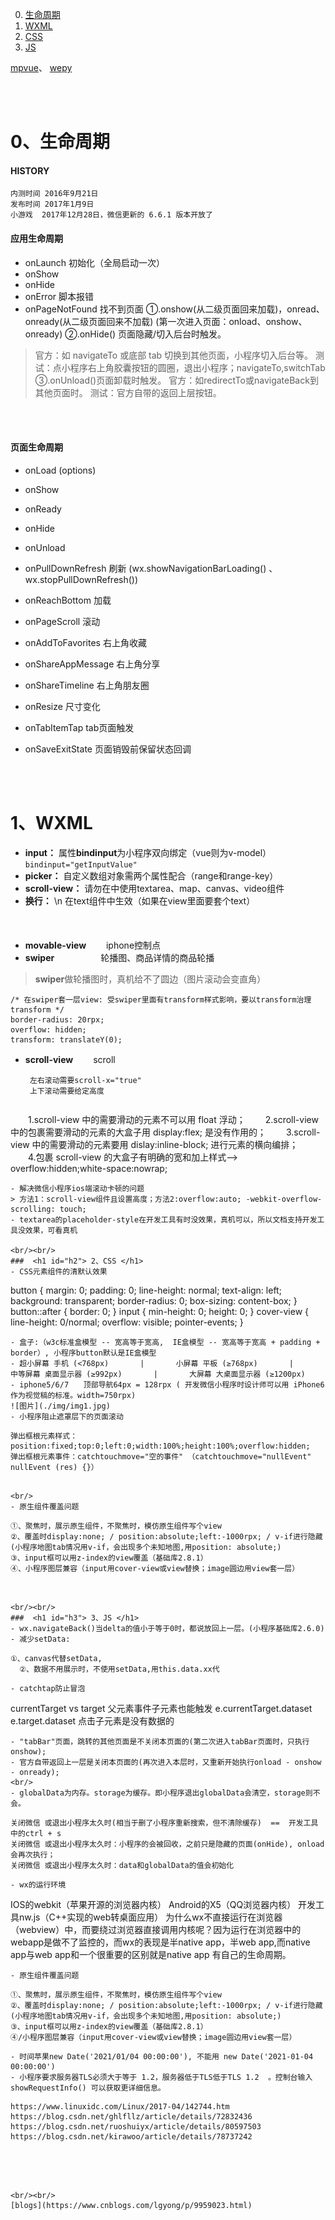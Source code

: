 ﻿0. <a href="#h0"> 生命周期 </a>
1. <a href="#h1"> WXML </a>
2. <a href="#h2"> CSS </a>
3. <a href="#h3"> JS </a>



[mpvue](http://mpvue.com/)、
[wepy](https://tencent.github.io/wepy/document.html#/)


<br/><br/>
###  <h1 id="h0"> 0、生命周期 </h1>
#### HISTORY
  ```
  内测时间 2016年9月21日
  发布时间 2017年1月9日
  小游戏  2017年12月28日，微信更新的 6.6.1 版本开放了
  ```
#### 应用生命周期
- onLaunch   初始化（全局启动一次）
- onShow 
- onHide
- onError  脚本报错
- onPageNotFound 找不到页面
①.onshow(从二级页面回来加载)，onread、onready(从二级页面回来不加载)  (第一次进入页面：onload、onshow、onready)
②.onHide() 页面隐藏/切入后台时触发。
> 官方：如 navigateTo 或底部 tab 切换到其他页面，小程序切入后台等。
> 测试：点小程序右上角胶囊按钮的圆圈，退出小程序；navigateTo,switchTab
③.onUnload()页面卸载时触发。
> 官方：如redirectTo或navigateBack到其他页面时。
> 测试：官方自带的返回上层按钮。

<br/><br/>

#### 页面生命周期
- onLoad (options)
- onShow
- onReady
- onHide
- onUnload

- onPullDownRefresh 刷新 (wx.showNavigationBarLoading() 、 wx.stopPullDownRefresh())
- onReachBottom 加载
- onPageScroll 滚动
- onAddToFavorites 右上角收藏
- onShareAppMessage 右上角分享
- onShareTimeline 右上角朋友圈
- onResize 尺寸变化
- onTabItemTap tab页面触发
- onSaveExitState 页面销毁前保留状态回调





<br/><br/>
###  <h1 id="h1"> 1、WXML </h1>
- **input：** 属性**bindinput**为小程序双向绑定（vue则为v-model）``bindinput="getInputValue"``
- **picker：** 自定义数组对象需两个属性配合（range和range-key）
- **scroll-view：** 请勿在中使用textarea、map、canvas、video组件
- **换行：** \n 在text组件中生效（如果在view里面要套个text）
<br/><br/><br/><br/>
- **movable-view**　　 iphone控制点
- **swiper**　　　　　 轮播图、商品详情的商品轮播
> **swiper**做轮播图时，真机给不了圆边（图片滚动会变直角）
  ```
  /* 在swiper套一层view: 受swiper里面有transform样式影响，要以transform治理transform */
  border-radius: 20rpx;
  overflow: hidden;
  transform: translateY(0);
  ```
- **scroll-view**　　  scroll
  ```
   左右滚动需要scroll-x="true"
   上下滚动需要给定高度
  ```
  ```
　　1.scroll-view 中的需要滑动的元素不可以用 float 浮动；
　　2.scroll-view 中的包裹需要滑动的元素的大盒子用 display:flex; 是没有作用的；
　　3.scroll-view 中的需要滑动的元素要用 dislay:inline-block; 进行元素的横向编排；
　　4.包裹 scroll-view 的大盒子有明确的宽和加上样式-->  overflow:hidden;white-space:nowrap;
  ```
- 解决微信小程序ios端滚动卡顿的问题
> 方法1：scroll-view组件且设置高度；方法2:overflow:auto; -webkit-overflow-scrolling: touch;
- textarea的placeholder-style在开发工具有时没效果，真机可以，所以文档支持开发工具没效果，可看真机

<br/><br/>
###  <h1 id="h2"> 2、CSS </h1>
- CSS元素组件的清默认效果
  ```
  button { margin: 0; padding: 0; line-height: normal; text-align: left; background: transparent; border-radius: 0; box-sizing: content-box; }
	button::after { border: 0; }
	input { min-height: 0; height: 0; }
	cover-view { line-height: 0/normal; overflow: visible; pointer-events; }
  ```
- 盒子:（w3c标准盒模型 -- 宽高等于宽高,  IE盒模型 -- 宽高等于宽高 + padding + border）, 小程序button默认是IE盒模型
- 超小屏幕 手机 (<768px)       |       小屏幕 平板 (≥768px)       |       中等屏幕 桌面显示器 (≥992px)       |       大屏幕 大桌面显示器 (≥1200px)
- iphone5/6/7　　顶部导航64px = 128rpx ( 开发微信小程序时设计师可以用 iPhone6 作为视觉稿的标准。width=750rpx)
  ![图片](./img/img1.jpg)
- 小程序阻止遮罩层下的页面滚动
  ```
    弹出框根元素样式：position:fixed;top:0;left:0;width:100%;height:100%;overflow:hidden;
    弹出框根元素事件：catchtouchmove="空的事件" （catchtouchmove="nullEvent"     nullEvent (res) {}）
  ```

<br/>
- 原生组件覆盖问题
  ```
    ①、聚焦时，展示原生组件，不聚焦时，模仿原生组件写个view
    ②、覆盖时display:none; / position:absolute;left:-1000rpx; / v-if进行隐藏   (小程序地图tab情况用v-if，会出现多个未知地图,用position: absolute;)
    ③、input框可以用z-index的view覆盖（基础库2.8.1）
    ④、小程序图层兼容（input用cover-view或view替换；image圆边用view套一层）
  ```


<br/><br/>
###  <h1 id="h3"> 3、JS </h1>
- wx.navigateBack()当delta的值小于等于0时，都说放回上一层。(小程序基础库2.6.0)
- 减少setData:
  ```
    ①、canvas代替setData,
	  ②、数据不用展示时，不使用setData,用this.data.xx代
  ```
- catchtap防止冒泡
  ```
  currentTarget vs target
  父元素事件子元素也能触发
  e.currentTarget.dataset
  e.target.dataset 点击子元素是没有数据的
  ```
- "tabBar"页面，跳转的其他页面是不关闭本页面的(第二次进入tabBar页面时，只执行onshow);
- 官方自带返回上一层是关闭本页面的(再次进入本层时，又重新开始执行onload - onshow - onready);
<br/>
- globalData为内存。storage为缓存。即小程序退出globalData会清空，storage则不会。
  ```
    关闭微信 或退出小程序太久时(相当于删了小程序重新搜索，但不清除缓存)  ==  开发工具中的ctrl + s
    关闭微信 或退出小程序太久时：小程序的会被回收，之前只是隐藏的页面(onHide), onload会再次执行；
    关闭微信 或退出小程序太久时：data和globalData的值会初始化
  ```
- wx的运行环境
  ```
  IOS的webkit（苹果开源的浏览器内核）
	Android的X5（QQ浏览器内核）
	开发工具nw.js（C++实现的web转桌面应用）
	为什么wx不直接运行在浏览器（webview）中，而要绕过浏览器直接调用内核呢？因为运行在浏览器中的webapp是做不了监控的，而wx的表现是半native app，半web app,而native app与web app和一个很重要的区别就是native app 有自己的生命周期。
  ```
- 原生组件覆盖问题
  ```
    ①、聚焦时，展示原生组件，不聚焦时，模仿原生组件写个view
    ②、覆盖时display:none; / position:absolute;left:-1000rpx; / v-if进行隐藏   (小程序地图tab情况用v-if，会出现多个未知地图,用position: absolute;)
    ③、input框可以用z-index的view覆盖（基础库2.8.1）
    ④/小程序图层兼容（input用cover-view或view替换；image圆边用view套一层）
  ```
- 时间苹果new Date('2021/01/04 00:00:00'), 不能用 new Date('2021-01-04 00:00:00')
- 小程序要求服务器TLS必须大于等于 1.2，服务器低于TLS低于TLS 1.2  。控制台输入 showRequestInfo() 可以获取更详细信息。
  ```
    https://www.linuxidc.com/Linux/2017-04/142744.htm
    https://blog.csdn.net/ghlfllz/article/details/72832436
    https://blog.csdn.net/ruoshuiyx/article/details/80597503
    https://blog.csdn.net/kirawoo/article/details/78737242
  ```




<br/><br/>
[blogs](https://www.cnblogs.com/lgyong/p/9959023.html)

